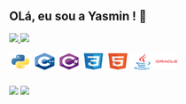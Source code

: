 ## OLá, eu sou a Yasmin ! 👋

<!--
**YasminLuisaa/yasminluisaa** is a ✨ _special_ ✨ repository because its `README.md` (this file) appears on your GitHub profile.

Here are some ideas to get you started:

- 🔭 I’m currently working on ...
- 🌱 I’m currently learning ...
- 👯 I’m looking to collaborate on ...
- 🤔 I’m looking for help with ...
- 💬 Ask me about ...
- 📫 How to reach me: ...
- 😄 Pronouns: ...
- ⚡ Fun fact: ...
-->

<div>
    <a href="https://beacons.ai/yasminluisaa">
        <img height="180em" src="https://github-readme-stats.vercel.app/api?username=yasminluisaa&show_icons=true&theme=dark&title_color=f45a8d&text_color=66ffcc&bg_color=2d2a55&icon_color=f45a8d&border_color=444c56&border_radius=10" />
        <img height="180em" src="https://github-readme-stats.vercel.app/api/top-langs/?username=rafaballerini&layout=compact&langs_count=16&theme=dark&title_color=f45a8d&text_color=66ffcc&bg_color=2d2a55&icon_color=f45a8d&border_color=444c56&border_radius=10" />
    </a>
</div>


<div style="display: inline_block"><br>
  <img align="center" alt="Python" height="30" width="40" src="https://raw.githubusercontent.com/devicons/devicon/master/icons/python/python-original.svg">
  <img align="center" alt="C++" height="30" width="40" src="https://raw.githubusercontent.com/devicons/devicon/master/icons/cplusplus/cplusplus-original.svg">
  <img align="center" alt="C#" height="30" width="40" src="https://raw.githubusercontent.com/devicons/devicon/master/icons/csharp/csharp-original.svg">
  <img align="center" alt="CSS" height="30" width="40" src="https://raw.githubusercontent.com/devicons/devicon/master/icons/css3/css3-original.svg">
  <img align="center" alt="HTML" height="30" width="40" src="https://raw.githubusercontent.com/devicons/devicon/master/icons/html5/html5-original.svg">
  <img align="center" alt="Java" height="30" width="40" src="https://raw.githubusercontent.com/devicons/devicon/master/icons/java/java-original.svg">
  <img align="center" alt="Oracle" height="30" width="40" src="https://raw.githubusercontent.com/devicons/devicon/master/icons/oracle/oracle-original.svg">
  
</div>

  
  ##
 
<div> 
  <a href = "mailto:yasmin.luisa271@gmail.com"><img src="https://img.shields.io/badge/-Gmail-%23333?style=for-the-badge&logo=gmail&logoColor=white" target="_blank"></a>
  <a href="https://www.linkedin.com/in/yasmin-louren%C3%A7o-a50a20235/" target="_blank"><img src="https://img.shields.io/badge/-LinkedIn-%230077B5?style=for-the-badge&logo=linkedin&logoColor=white" target="_blank"></a> 
  
</div>
